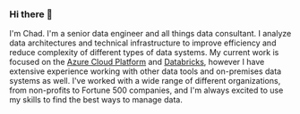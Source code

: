 ### Hi there 👋

I'm Chad. I'm a senior data engineer and all things data consultant. I analyze data architectures and technical infrastructure to improve efficiency and reduce complexity of different types of data systems. My current work is focused on the [Azure Cloud Platform](https://azure.microsoft.com/) and [Databricks](https://www.databricks.com/), however I have extensive experience working with other data tools and on-premises data systems as well. I've worked with a wide range of different organizations, from non-profits to Fortune 500 companies, and I'm always excited to use my skills to find the best ways to manage data.

